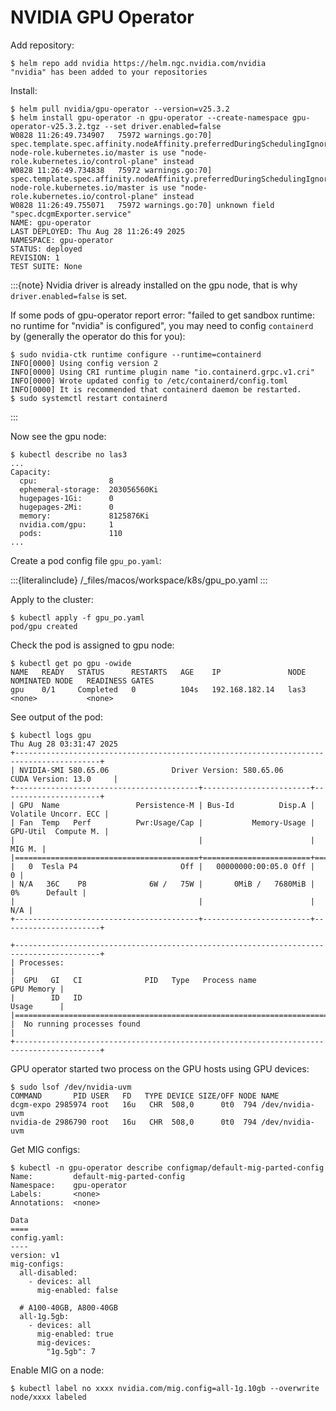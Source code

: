 # NVIDIA GPU Operator

Add repository:

```console
$ helm repo add nvidia https://helm.ngc.nvidia.com/nvidia
"nvidia" has been added to your repositories
```

Install:

```console
$ helm pull nvidia/gpu-operator --version=v25.3.2
$ helm install gpu-operator -n gpu-operator --create-namespace gpu-operator-v25.3.2.tgz --set driver.enabled=false
W0828 11:26:49.734907   75972 warnings.go:70] spec.template.spec.affinity.nodeAffinity.preferredDuringSchedulingIgnoredDuringExecution[0].preference.matchExpressions[0].key: node-role.kubernetes.io/master is use "node-role.kubernetes.io/control-plane" instead
W0828 11:26:49.734838   75972 warnings.go:70] spec.template.spec.affinity.nodeAffinity.preferredDuringSchedulingIgnoredDuringExecution[0].preference.matchExpressions[0].key: node-role.kubernetes.io/master is use "node-role.kubernetes.io/control-plane" instead
W0828 11:26:49.755071   75972 warnings.go:70] unknown field "spec.dcgmExporter.service"
NAME: gpu-operator
LAST DEPLOYED: Thu Aug 28 11:26:49 2025
NAMESPACE: gpu-operator
STATUS: deployed
REVISION: 1
TEST SUITE: None
```

:::{note}
Nvidia driver is already installed on the gpu node, that is why `driver.enabled=false` is set.

If some pods of gpu-operator report error: "failed to get sandbox runtime: no runtime for "nvidia" is configured", you may need to config `containerd` by (generally the operator do this for you):

```console
$ sudo nvidia-ctk runtime configure --runtime=containerd
INFO[0000] Using config version 2                       
INFO[0000] Using CRI runtime plugin name "io.containerd.grpc.v1.cri" 
INFO[0000] Wrote updated config to /etc/containerd/config.toml 
INFO[0000] It is recommended that containerd daemon be restarted.
$ sudo systemctl restart containerd
```

:::

Now see the gpu node:

```console
$ kubectl describe no las3
...
Capacity:
  cpu:                8
  ephemeral-storage:  203056560Ki
  hugepages-1Gi:      0
  hugepages-2Mi:      0
  memory:             8125876Ki
  nvidia.com/gpu:     1
  pods:               110
...
```

Create a pod config file `gpu_po.yaml`:

:::{literalinclude} /_files/macos/workspace/k8s/gpu_po.yaml
:::

Apply to the cluster:

```console
$ kubectl apply -f gpu_po.yaml
pod/gpu created
```

Check the pod is assigned to gpu node:

```console
$ kubectl get po gpu -owide 
NAME   READY   STATUS      RESTARTS   AGE    IP               NODE    NOMINATED NODE   READINESS GATES
gpu    0/1     Completed   0          104s   192.168.182.14   las3    <none>           <none>
```

See output of the pod:

```console
$ kubectl logs gpu
Thu Aug 28 03:31:47 2025       
+-----------------------------------------------------------------------------------------+
| NVIDIA-SMI 580.65.06              Driver Version: 580.65.06      CUDA Version: 13.0     |
+-----------------------------------------+------------------------+----------------------+
| GPU  Name                 Persistence-M | Bus-Id          Disp.A | Volatile Uncorr. ECC |
| Fan  Temp   Perf          Pwr:Usage/Cap |           Memory-Usage | GPU-Util  Compute M. |
|                                         |                        |               MIG M. |
|=========================================+========================+======================|
|   0  Tesla P4                       Off |   00000000:00:05.0 Off |                    0 |
| N/A   36C    P8              6W /   75W |       0MiB /   7680MiB |      0%      Default |
|                                         |                        |                  N/A |
+-----------------------------------------+------------------------+----------------------+

+-----------------------------------------------------------------------------------------+
| Processes:                                                                              |
|  GPU   GI   CI              PID   Type   Process name                        GPU Memory |
|        ID   ID                                                               Usage      |
|=========================================================================================|
|  No running processes found                                                             |
+-----------------------------------------------------------------------------------------+
```

GPU operator started two process on the GPU hosts using GPU devices:

```console
$ sudo lsof /dev/nvidia-uvm
COMMAND       PID USER   FD   TYPE DEVICE SIZE/OFF NODE NAME
dcgm-expo 2985974 root   16u   CHR  508,0      0t0  794 /dev/nvidia-uvm
nvidia-de 2986790 root   16u   CHR  508,0      0t0  794 /dev/nvidia-uvm
```

Get MIG configs:

```console
$ kubectl -n gpu-operator describe configmap/default-mig-parted-config
Name:         default-mig-parted-config
Namespace:    gpu-operator
Labels:       <none>
Annotations:  <none>

Data
====
config.yaml:
----
version: v1
mig-configs:
  all-disabled:
    - devices: all
      mig-enabled: false

  # A100-40GB, A800-40GB
  all-1g.5gb:
    - devices: all
      mig-enabled: true
      mig-devices:
        "1g.5gb": 7
```

Enable MIG on a node:

```console
$ kubectl label no xxxx nvidia.com/mig.config=all-1g.10gb --overwrite
node/xxxx labeled
```
